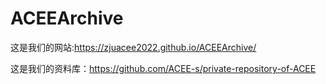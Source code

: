 # ACEEArchive
这是我们的网站:https://zjuacee2022.github.io/ACEEArchive/

这是我们的资料库：https://github.com/ACEE-s/private-repository-of-ACEE
